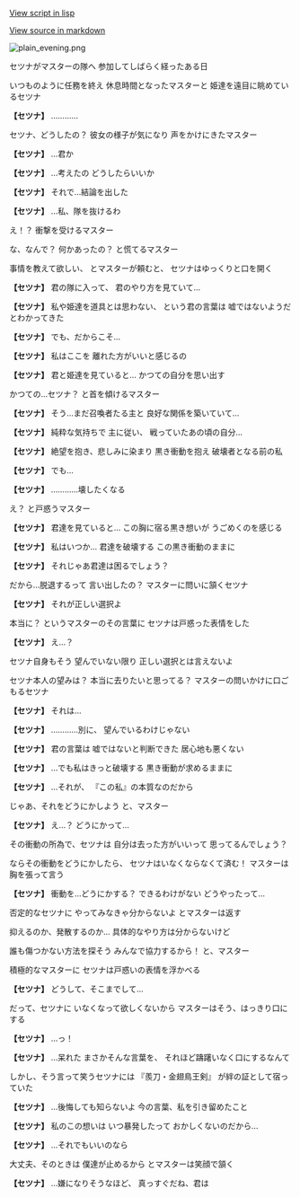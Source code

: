 [View script in lisp](../scripts/10391213.txt)

[View source in markdown](10391213.md)

![plain_evening.png](../images/backgrounds/plain_evening.png)

セツナがマスターの隊へ
参加してしばらく経ったある日

いつものように任務を終え
休息時間となったマスターと
姫達を遠目に眺めているセツナ

**【セツナ】**
…………

セツナ、どうしたの？
彼女の様子が気になり
声をかけにきたマスター

**【セツナ】**
…君か

**【セツナ】**
…考えたの
どうしたらいいか

**【セツナ】**
それで…結論を出した

**【セツナ】**
…私、隊を抜けるわ

え！？
衝撃を受けるマスター

な、なんで？
何かあったの？
と慌てるマスター

事情を教えて欲しい、
とマスターが頼むと、
セツナはゆっくりと口を開く

**【セツナ】**
君の隊に入って、
君のやり方を見ていて…

**【セツナ】**
私や姫達を道具とは思わない、
という君の言葉は
嘘ではないようだとわかってきた

**【セツナ】**
でも、だからこそ…

**【セツナ】**
私はここを
離れた方がいいと感じるの

**【セツナ】**
君と姫達を見ていると…
かつての自分を思い出す

かつての…セツナ？
と首を傾けるマスター

**【セツナ】**
そう…まだ召喚者たる主と
良好な関係を築いていて…

**【セツナ】**
純粋な気持ちで
主に従い、
戦っていたあの頃の自分…

**【セツナ】**
絶望を抱き、悲しみに染まり
黒き衝動を抱え
破壊者となる前の私

**【セツナ】**
でも…

**【セツナ】**
…………壊したくなる

え？
と戸惑うマスター

**【セツナ】**
君達を見ていると…
この胸に宿る黒き想いが
うごめくのを感じる

**【セツナ】**
私はいつか…
君達を破壊する
この黒き衝動のままに

**【セツナ】**
それじゃあ君達は困るでしょう？

だから…脱退するって
言い出したの？
マスターに問いに頷くセツナ

**【セツナ】**
それが正しい選択よ

本当に？
というマスターのその言葉に
セツナは戸惑った表情をした

**【セツナ】**
え…？

セツナ自身もそう
望んでいない限り
正しい選択とは言えないよ

セツナ本人の望みは？
本当に去りたいと思ってる？
マスターの問いかけに口ごもるセツナ

**【セツナ】**
それは…

**【セツナ】**
…………別に、
望んでいるわけじゃない

**【セツナ】**
君の言葉は
嘘ではないと判断できた
居心地も悪くない

**【セツナ】**
…でも私はきっと破壊する
黒き衝動が求めるままに

**【セツナ】**
…それが、
『この私』の本質なのだから

じゃあ、それをどうにかしよう
と、マスター

**【セツナ】**
え…？
どうにかって…

その衝動の所為で、セツナは
自分は去った方がいいって
思ってるんでしょう？

ならその衝動をどうにかしたら、
セツナはいなくならなくて済む！
マスターは胸を張って言う

**【セツナ】**
衝動を…どうにかする？
できるわけがない
どうやったって…

否定的なセツナに
やってみなきゃ分からないよ
とマスターは返す

抑えるのか、発散するのか…
具体的なやり方は分からないけど

誰も傷つかない方法を探そう
みんなで協力するから！
と、マスター

積極的なマスターに
セツナは戸惑いの表情を浮かべる

**【セツナ】**
どうして、そこまでして…

だって、セツナに
いなくなって欲しくないから
マスターはそう、はっきり口にする

**【セツナ】**
…っ！

**【セツナ】**
…呆れた
まさかそんな言葉を、
それほど躊躇いなく口にするなんて

しかし、そう言って笑うセツナには
『羨刀・金翅鳥王剣』
が絆の証として宿っていた

**【セツナ】**
…後悔しても知らないよ
今の言葉、私を引き留めたこと

**【セツナ】**
私のこの想いは
いつ暴発したって
おかしくないのだから…

**【セツナ】**
…それでもいいのなら

大丈夫、そのときは
僕達が止めるから
とマスターは笑顔で頷く

**【セツナ】**
…嫌になりそうなほど、
真っすぐだね、君は
